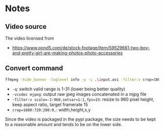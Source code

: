 # Notes

## Video source

The video licensed from

- <https://www.pond5.com/de/stock-footage/item/59529661-two-boy-and-pretty-girl-are-making-photos-photo-accessories>

## Convert command

```sh
ffmpeg -hide_banner -loglevel info -y -i .\input.avi -filter:v crop=1080:720:200:0,scale=-2:720,setsar=1:1,fps=15 -vcodec mjpeg -q:v 3 -an demovideo.mjpg
```

- `-q`: switch valid range is 1-31 (lower being better quality)
- `-vcodec mjpeg`: output raw jpeg images concatenated in a mjpg file
- `-filter:v scale=-2:960,setsar=1:1,fps=15`: resize to 960 pixel height, keep aspect ratio, target framerate 15
- `crop=1080:720:200:0,`: width,height,x,y

Since the video is packaged in the pypi package, the size needs to be kept to a reasonable amount and tends to be on the lower side.
